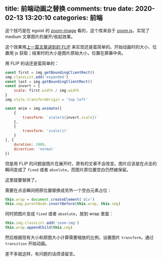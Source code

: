 title: 前端动画之替换
comments: true
date: 2020-02-13 13:20:10
categories: 前端
---
这个技巧是在 egoist 的 [zoom-image](https://github.com/egoist/zoom-image) 看的，这个库来自于 [zoom.js](https://github.com/fat/zoom.js)，实现了 medium 文章图片的展开/收起效果。

这个效果用[上一篇文章讲到的 FLIP](http://gaoryrt.com/2020/02-12-js-animation/#1%EF%BC%9AFLIP-%E5%8A%A8%E7%94%BB) 来实现还是蛮简单的。开始动画时的大小、位置用 js 获取；结束时的大小是图片原始大小，位置在屏幕中央。

用 FLIP 的话还是蛮简单的：
```js
const first = img.getBoundingClientRect()
img.classList.add('expanded')
const last = img.getBoundingClientRect()
const invert = {
    scale: first.width / img.width
}
img.style.transformOrigin = 'top left'

const anim = img.animate([
    {
        transform: `scale(${invert.scale})`
    },
    {
        transform: 'scale(1)'
    }
], {
    duration: 1000,
    direction: 'normal'
})
```

但是用 FLIP 的问题是图片在展开时，原有的文章不会改变。图片应该是在点击的瞬间变成了 `fixed` 或者 `absolute`，而图片原位置空白仍然被保留。

这里就要替换了。

需要在点击瞬间把原位置替换成另外一个空白元素占位：
```js
this.wrap = document.createElement('div')
this.img.parentNode.insertBefore(this.wrap, this.img)
```

同时把图片变成 `fixed` 或者 `absolute`，放到 wrap 里面：

```js
this.img.classList.add('zoom-img')
this.wrap.appendChild(this.img)
```

然后根据现有大小和原图大小计算需要缩放的比例，设置图片 `transform`，通过 `transition` 开始动画。

差不多就这样，有问题的话烦请留言。